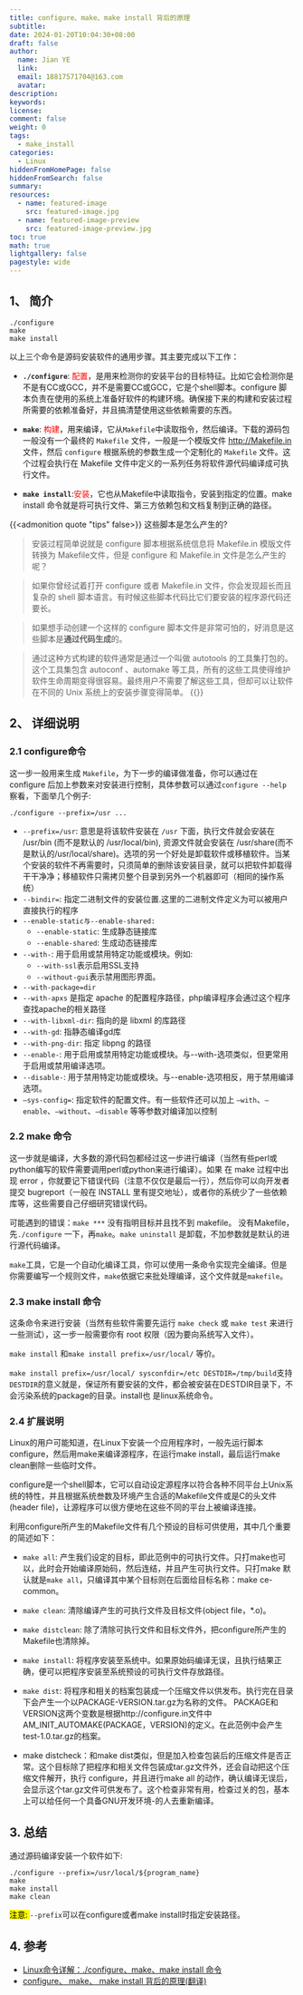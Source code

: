 ```yaml
---
title: configure、make、make install 背后的原理
subtitle:
date: 2024-01-20T10:04:30+08:00
draft: false
author:
  name: Jian YE
  link:
  email: 18817571704@163.com
  avatar:
description:
keywords:
license:
comment: false
weight: 0
tags:
  - make_install
categories:
  - Linux
hiddenFromHomePage: false
hiddenFromSearch: false
summary:
resources:
  - name: featured-image
    src: featured-image.jpg
  - name: featured-image-preview
    src: featured-image-preview.jpg
toc: true
math: true
lightgallery: false
pagestyle: wide
---
```


## 1、 简介

```shell
./configure
make
make install
```
以上三个命令是源码安装软件的通用步骤。其主要完成以下工作：

   - **`./configure`**: <font color=red>配置</font>，是用来检测你的安装平台的目标特征。比如它会检测你是不是有CC或GCC，并不是需要CC或GCC，它是个shell脚本。configure 脚本负责在使用的系统上准备好软件的构建环境。确保接下来的构建和安装过程所需要的依赖准备好，并且搞清楚使用这些依赖需要的东西。

   - **`make`**: <font color=red>构建</font>，用来编译，它从`Makefile`中读取指令，然后编译。下载的源码包一般没有一个最终的 `Makefile` 文件，一般是一个模版文件 http://Makefile.in 文件，然后 `configure` 根据系统的参数生成一个定制化的 `Makefile` 文件。这个过程会执行在 Makefile 文件中定义的一系列任务将软件源代码编译成可执行文件。

  - **`make install`**:<font color=red>安装</font>，它也从Makefile中读取指令，安装到指定的位置。make install 命令就是将可执行文件、第三方依赖包和文档复制到正确的路径。

{{<admonition quote "tips" false>}}
这些脚本是怎么产生的?
> 安装过程简单说就是 configure 脚本根据系统信息将 Makefile.in 模版文件转换为 Makefile文件，但是 configure 和 Makefile.in 文件是怎么产生的呢？

> 如果你曾经试着打开 configure 或者 Makefile.in 文件，你会发现超长而且复杂的 shell 脚本语言。有时候这些脚本代码比它们要安装的程序源代码还要长。

> 如果想手动创建一个这样的 configure 脚本文件是非常可怕的，好消息是这些脚本是**通过代码生成**的。

> 通过这种方式构建的软件通常是通过一个叫做 autotools 的工具集打包的。这个工具集包含 autoconf 、automake 等工具，所有的这些工具使得维护软件生命周期变得很容易。最终用户不需要了解这些工具，但却可以让软件在不同的 Unix 系统上的安装步骤变得简单。
{{</admonition>}}

## 2、 详细说明

### 2.1 configure命令

这一步一般用来生成 `Makefile`，为下一步的编译做准备，你可以通过在 configure 后加上参数来对安装进行控制，具体参数可以通过`configure --help` 察看，下面举几个例子:

```shell
./configure --prefix=/usr ...
```
  - `--prefix=/usr`: 意思是将该软件安装在 `/usr` 下面，执行文件就会安装在 /usr/bin (而不是默认的 /usr/local/bin), 资源文件就会安装在 /usr/share(而不是默认的/usr/local/share)。选项的另一个好处是卸载软件或移植软件。当某个安装的软件不再需要时，只须简单的删除该安装目录，就可以把软件卸载得干干净净；移植软件只需拷贝整个目录到另外一个机器即可（相同的操作系统）
  - `--bindir=`: 指定二进制文件的安装位置.这里的二进制文件定义为可以被用户直接执行的程序
  - `--enable-static与--enable-shared:`
    - `--enable-static`: 生成静态链接库
    - `--enable-shared`: 生成动态链接库
  - `--with-`: 用于启用或禁用特定功能或模块。例如:
    - `--with-ssl`表示启用SSL支持
    - `--without-gui`表示禁用图形界面。
  - `--with-package=dir`
  - `--with-apxs` 是指定 apache 的配置程序路径，php编译程序会通过这个程序查找apache的相关路径
  - `--with-libxml-dir`: 指向的是 libxml 的库路径
  - `--with-gd`: 指静态编译gd库
  - `--with-png-dir`: 指定 libpng 的路径
  - `--enable-`: 用于启用或禁用特定功能或模块。与--with-选项类似，但更常用于启用或禁用编译选项。
  - `--disable-`: 用于禁用特定功能或模块。与--enable-选项相反，用于禁用编译选项。
  - `–sys-config=`: 指定软件的配置文件。有一些软件还可以加上 `–with`、`–enable`、`–without`、`–disable` 等等参数对编译加以控制

### 2.2 make 命令

这一步就是编译，大多数的源代码包都经过这一步进行编译（当然有些perl或python编写的软件需要调用perl或python来进行编译）。如果 在 make 过程中出现 error ，你就要记下错误代码（注意不仅仅是最后一行），然后你可以向开发者提交 bugreport（一般在 INSTALL 里有提交地址），或者你的系统少了一些依赖库等，这些需要自己仔细研究错误代码。

可能遇到的错误：`make ***` 没有指明目标并且找不到 makefile。 没有Makefile，先`./configure` 一下，再`make`。`make uninstall` 是卸载，不加参数就是默认的进行源代码编译。

`make`工具，它是一个自动化编译工具，你可以使用一条命令实现完全编译。但是你需要编写一个规则文件，`make`依据它来批处理编译，这个文件就是`makefile`。

### 2.3 make install 命令

这条命令来进行安装（当然有些软件需要先运行 `make check` 或 `make test` 来进行一些测试），这一步一般需要你有 root 权限（因为要向系统写入文件）。

`make install` 和`make install prefix=/usr/local/` 等价。

`make install prefix=/usr/local/ sysconfdir=/etc DESTDIR=/tmp/build`支持`DESTDIR`的意义就是，保证所有要安装的文件，都会被安装在DESTDIR目录下，不会污染系统的package的目录。install也 是linux系统命令。

### 2.4 扩展说明

Linux的用户可能知道，在Linux下安装一个应用程序时，一般先运行脚本configure，然后用make来编译源程序，在运行make install，最后运行make clean删除一些临时文件。

configure是一个shell脚本，它可以自动设定源程序以符合各种不同平台上Unix系统的特性，并且根据系统叁数及环境产生合适的Makefile文件或是C的头文件(header file)，让源程序可以很方便地在这些不同的平台上被编译连接。

利用configure所产生的Makefile文件有几个预设的目标可供使用，其中几个重要的简述如下：
  - `make all`: 产生我们设定的目标，即此范例中的可执行文件。只打make也可以，此时会开始编译原始码，然后连结，并且产生可执行文件。只打make 默认就是`make all`，只编译其中某个目标则在后面给目标名称：make ce-common。
  - `make clean`: 清除编译产生的可执行文件及目标文件(object file，*.o)。
  - `make distclean`: 除了清除可执行文件和目标文件外，把configure所产生的Makefile也清除掉。
  - `make install`: 将程序安装至系统中。如果原始码编译无误，且执行结果正确，便可以把程序安装至系统预设的可执行文件存放路径。
  - `make dist`: 将程序和相关的档案包装成一个压缩文件以供发布。执行完在目录下会产生一个以PACKAGE-VERSION.tar.gz为名称的文件。 PACKAGE和VERSION这两个变数是根据http://configure.in文件中AM_INIT_AUTOMAKE(PACKAGE，VERSION)的定义。在此范例中会产生test-1.0.tar.gz的档案。

  - make distcheck：和make dist类似，但是加入检查包装后的压缩文件是否正常。这个目标除了把程序和相关文件包装成tar.gz文件外，还会自动把这个压缩文件解开，执行 configure，并且进行make all 的动作，确认编译无误后，会显示这个tar.gz文件可供发布了。这个检查非常有用，检查过关的包，基本上可以给任何一个具备GNU开发环境-的人去重新编译。

## 3. 总结

通过源码编译安装一个软件如下:

```shell
./configure --prefix=/usr/local/${program_name}
make
make install
make clean
```
<mark>注意: </mark> `--prefix`可以在configure或者make install时指定安装路径。

## 4. 参考

- [Linux命令详解：./configure、make、make install 命令](https://zhuanlan.zhihu.com/p/77813702)
- [configure、 make、 make install 背后的原理(翻译)](https://zhuanlan.zhihu.com/p/77813702)